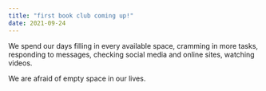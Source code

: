 ```yaml
---
title: "first book club coming up!"
date: 2021-09-24
---
```


We spend our days filling in every available space, cramming in more tasks, responding to messages, checking social media and online sites, watching videos.

We are afraid of empty space in our lives.